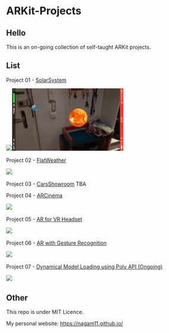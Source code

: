 # ARKit-Projects

## Hello
This is an on-going collection of self-taught ARKit projects.

## List
Project 01 - [SolarSystem](https://github.com/nagam11/ARKit-Projects/tree/master/Project%2001%20-%20ARSolarSystem)

<img src="./Project 01 - ARSolarSystem/slow.gif" width="300"><img src="./Project 01 - ARSolarSystem/fast.gif" width="300">

Project 02 - [FlatWeather](https://github.com/nagam11/ARKit-Projects/tree/master/Project%2002%20-%20ARFlatWeather)

<img src="./Project 02 - ARFlatWeather/weather.gif" width="200">

Project 03 - [CarsShowroom](https://github.com/nagam11/ARKit-Projects/tree/master/Project%2003%20-%20CarsShowroom)
TBA

Project 04 - [ARCinema](https://github.com/nagam11/ARKit-Projects/tree/master/Project%2004%20-%20ARCinema)

<img src="./Project 04 - ARCinema/ARCinema.gif" width="200">

Project 05 - [AR for VR Headset](https://github.com/nagam11/ARKit-Projects/tree/master/Project%2005%20-%20AR%20for%20VR%20Headset)

<img src="./Project 05 - AR for VR Headset/vr.gif" width="600">

Project 06 - [AR with Gesture Recognition](https://github.com/nagam11/ARKit-Projects/tree/master/Project%2006%20-%20AR%20with%20Gesture%20Recognition)

<img src="./Project 06 - AR with Gesture Recognition/gesture.gif" width="600">

Project 07 - [Dynamical Model Loading using Poly API (Ongoing)](https://github.com/nagam11/ARKit-Projects/tree/master/Project%2007%20-%20Dynamical%20Model%20Loading%20using%20Poly%20API)

<img src="./Project 07 - Dynamic Model Loading using Poly API/poly.gif" width="200">

## Other
This repo is under MIT Licence. 

My personal website: https://nagam11.github.io/
